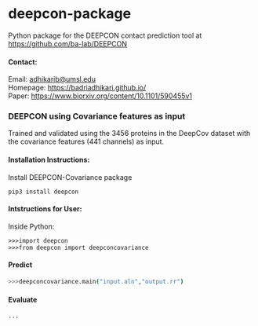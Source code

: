 # deepcon-package
Python package for the DEEPCON contact prediction tool at https://github.com/ba-lab/DEEPCON

#### Contact:
Email: adhikarib@umsl.edu  
Homepage: https://badriadhikari.github.io/  
Paper: https://www.biorxiv.org/content/10.1101/590455v1 

### DEEPCON using Covariance features as input

Trained and validated using the 3456 proteins in the DeepCov dataset with the covariance features (441 channels) as input.


#### Installation Instructions:

Install DEEPCON-Covariance package
	
    pip3 install deepcon


#### Intstructions for User:

Inside Python:

	>>>import deepcon
	>>>from deepcon import deepconcovariance
	

#### Predict
```bash
>>>deepconcovariance.main("input.aln","output.rr")
```

#### Evaluate
```bash
...
```
